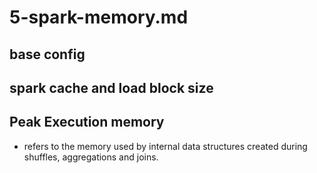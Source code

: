 # 5-spark-memory.md
##  base config
##  spark cache and load block size 

## Peak Execution memory 
*   refers to the memory used by internal data structures created during shuffles, aggregations and joins.

